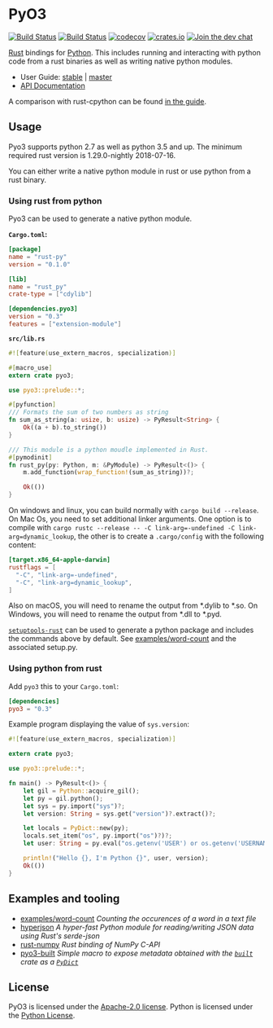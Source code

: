# PyO3

[![Build Status](https://travis-ci.org/PyO3/pyo3.svg?branch=master)](https://travis-ci.org/PyO3/pyo3)
[![Build Status](https://ci.appveyor.com/api/projects/status/github/PyO3/pyo3?branch=master&svg=true)](https://ci.appveyor.com/project/fafhrd91/pyo3)
[![codecov](https://codecov.io/gh/PyO3/pyo3/branch/master/graph/badge.svg)](https://codecov.io/gh/PyO3/pyo3)
[![crates.io](http://meritbadge.herokuapp.com/pyo3)](https://crates.io/crates/pyo3)
[![Join the dev chat](https://img.shields.io/gitter/room/nwjs/nw.js.svg)](https://gitter.im/PyO3/Lobby)

[Rust](http://www.rust-lang.org/) bindings for [Python](https://www.python.org/). This includes running and interacting with python code from a rust binaries as well as writing native python modules.

* User Guide: [stable](https://pyo3.rs) | [master](https://pyo3.rs/master)
* [API Documentation](https://docs.rs/crate/pyo3/)

A comparison with rust-cpython can be found [in the guide](https://pyo3.rs/master/rust-cpython.html).

## Usage

Pyo3 supports python 2.7 as well as python 3.5 and up. The minimum required rust version is 1.29.0-nightly 2018-07-16.

You can either write a native python module in rust or use python from a rust binary.

### Using rust from python

Pyo3 can be used to generate a native python module.

**`Cargo.toml`:**

```toml
[package]
name = "rust-py"
version = "0.1.0"

[lib]
name = "rust_py"
crate-type = ["cdylib"]

[dependencies.pyo3]
version = "0.3"
features = ["extension-module"]
```

**`src/lib.rs`**

```rust
#![feature(use_extern_macros, specialization)]

#[macro_use]
extern crate pyo3;

use pyo3::prelude::*;

#[pyfunction]
/// Formats the sum of two numbers as string
fn sum_as_string(a: usize, b: usize) -> PyResult<String> {
    Ok((a + b).to_string())
}

/// This module is a python moudle implemented in Rust.
#[pymodinit]
fn rust_py(py: Python, m: &PyModule) -> PyResult<()> {
    m.add_function(wrap_function!(sum_as_string))?;

    Ok(())
}
```

On windows and linux, you can build normally with `cargo build --release`. On Mac Os, you need to set additional linker arguments. One option is to compile with `cargo rustc --release -- -C link-arg=-undefined -C link-arg=dynamic_lookup`, the other is to create a `.cargo/config` with the following content: 

```toml
[target.x86_64-apple-darwin]
rustflags = [
  "-C", "link-arg=-undefined",
  "-C", "link-arg=dynamic_lookup",
]
```

Also on macOS, you will need to rename the output from \*.dylib to \*.so. On Windows, you will need to rename the output from \*.dll to \*.pyd.

[`setuptools-rust`](https://github.com/PyO3/setuptools-rust) can be used to generate a python package and includes the commands above by default. See [examples/word-count](examples/word-count) and the associated setup.py.

### Using python from rust

Add `pyo3` this to your `Cargo.toml`:

```toml
[dependencies]
pyo3 = "0.3"
```

Example program displaying the value of `sys.version`:

```rust
#![feature(use_extern_macros, specialization)]

extern crate pyo3;

use pyo3::prelude::*;

fn main() -> PyResult<()> {
    let gil = Python::acquire_gil();
    let py = gil.python();
    let sys = py.import("sys")?;
    let version: String = sys.get("version")?.extract()?;

    let locals = PyDict::new(py);
    locals.set_item("os", py.import("os")?)?;
    let user: String = py.eval("os.getenv('USER') or os.getenv('USERNAME')", None, Some(&locals))?.extract()?;

    println!("Hello {}, I'm Python {}", user, version);
    Ok(())
}
```

## Examples and tooling

 * [examples/word-count](examples/word-count) _Counting the occurences of a word in a text file_
 * [hyperjson](https://github.com/mre/hyperjson) _A hyper-fast Python module for reading/writing JSON data using Rust's serde-json_
 * [rust-numpy](https://github.com/rust-numpy/rust-numpy) _Rust binding of NumPy C-API_
 * [pyo3-built](https://github.com/PyO3/pyo3-built) _Simple macro to expose metadata obtained with the [`built`](https://crates.io/crates/built) crate as a [`PyDict`](https://pyo3.github.io/pyo3/pyo3/struct.PyDict.html)_

## License

PyO3 is licensed under the [Apache-2.0 license](http://opensource.org/licenses/APACHE-2.0).
Python is licensed under the [Python License](https://docs.python.org/2/license.html).
